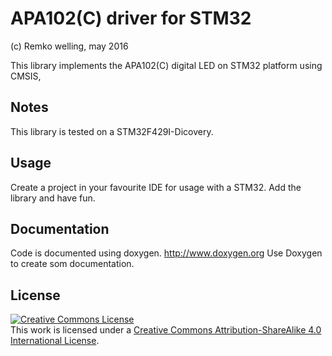 APA102(C) driver for STM32
=====================================================
(c) Remko welling, may 2016 

This library implements the APA102(C) digital LED on STM32 platform using CMSIS,

Notes
-----
This library is tested on a STM32F429I-Dicovery.

Usage
-----
Create a project in your favourite IDE for usage with a STM32. Add the library and have fun.

Documentation
-------------
Code is documented using doxygen. http://www.doxygen.org 
Use Doxygen to create som documentation.

License
-------
<a rel="license" href="http://creativecommons.org/licenses/by-sa/4.0/"><img alt="Creative Commons License" style="border-width:0" src="https://i.creativecommons.org/l/by-sa/4.0/80x15.png" /></a><br />This work is licensed under a <a rel="license" href="http://creativecommons.org/licenses/by-sa/4.0/">Creative Commons Attribution-ShareAlike 4.0 International License</a>.
